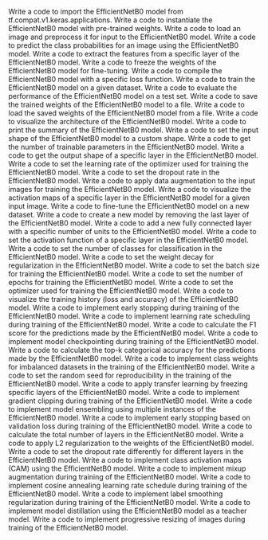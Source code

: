Write a code to import the EfficientNetB0 model from tf.compat.v1.keras.applications.
Write a code to instantiate the EfficientNetB0 model with pre-trained weights.
Write a code to load an image and preprocess it for input to the EfficientNetB0 model.
Write a code to predict the class probabilities for an image using the EfficientNetB0 model.
Write a code to extract the features from a specific layer of the EfficientNetB0 model.
Write a code to freeze the weights of the EfficientNetB0 model for fine-tuning.
Write a code to compile the EfficientNetB0 model with a specific loss function.
Write a code to train the EfficientNetB0 model on a given dataset.
Write a code to evaluate the performance of the EfficientNetB0 model on a test set.
Write a code to save the trained weights of the EfficientNetB0 model to a file.
Write a code to load the saved weights of the EfficientNetB0 model from a file.
Write a code to visualize the architecture of the EfficientNetB0 model.
Write a code to print the summary of the EfficientNetB0 model.
Write a code to set the input shape of the EfficientNetB0 model to a custom shape.
Write a code to get the number of trainable parameters in the EfficientNetB0 model.
Write a code to get the output shape of a specific layer in the EfficientNetB0 model.
Write a code to set the learning rate of the optimizer used for training the EfficientNetB0 model.
Write a code to set the dropout rate in the EfficientNetB0 model.
Write a code to apply data augmentation to the input images for training the EfficientNetB0 model.
Write a code to visualize the activation maps of a specific layer in the EfficientNetB0 model for a given input image.
Write a code to fine-tune the EfficientNetB0 model on a new dataset.
Write a code to create a new model by removing the last layer of the EfficientNetB0 model.
Write a code to add a new fully connected layer with a specific number of units to the EfficientNetB0 model.
Write a code to set the activation function of a specific layer in the EfficientNetB0 model.
Write a code to set the number of classes for classification in the EfficientNetB0 model.
Write a code to set the weight decay for regularization in the EfficientNetB0 model.
Write a code to set the batch size for training the EfficientNetB0 model.
Write a code to set the number of epochs for training the EfficientNetB0 model.
Write a code to set the optimizer used for training the EfficientNetB0 model.
Write a code to visualize the training history (loss and accuracy) of the EfficientNetB0 model.
Write a code to implement early stopping during training of the EfficientNetB0 model.
Write a code to implement learning rate scheduling during training of the EfficientNetB0 model.
Write a code to calculate the F1 score for the predictions made by the EfficientNetB0 model.
Write a code to implement model checkpointing during training of the EfficientNetB0 model.
Write a code to calculate the top-k categorical accuracy for the predictions made by the EfficientNetB0 model.
Write a code to implement class weights for imbalanced datasets in the training of the EfficientNetB0 model.
Write a code to set the random seed for reproducibility in the training of the EfficientNetB0 model.
Write a code to apply transfer learning by freezing specific layers of the EfficientNetB0 model.
Write a code to implement gradient clipping during training of the EfficientNetB0 model.
Write a code to implement model ensembling using multiple instances of the EfficientNetB0 model.
Write a code to implement early stopping based on validation loss during training of the EfficientNetB0 model.
Write a code to calculate the total number of layers in the EfficientNetB0 model.
Write a code to apply L2 regularization to the weights of the EfficientNetB0 model.
Write a code to set the dropout rate differently for different layers in the EfficientNetB0 model.
Write a code to implement class activation maps (CAM) using the EfficientNetB0 model.
Write a code to implement mixup augmentation during training of the EfficientNetB0 model.
Write a code to implement cosine annealing learning rate schedule during training of the EfficientNetB0 model.
Write a code to implement label smoothing regularization during training of the EfficientNetB0 model.
Write a code to implement model distillation using the EfficientNetB0 model as a teacher model.
Write a code to implement progressive resizing of images during training of the EfficientNetB0 model.